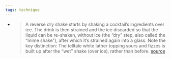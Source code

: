 ```yaml
---
tags: technique
---
```


-
  > A reverse dry shake starts by shaking a cocktail’s ingredients over ice. The drink is then strained and the ice discarded so that the liquid can be re-shaken, without ice (the “dry” step, also called the “mime shake”), after which it’s strained again into a glass. Note the key distinction: The telltale white lather topping sours and fizzes is built up after the “wet” shake (over ice), rather than before.
  [source](https://punchdrink.com/articles/how-to-make-egg-white-cocktail-reverse-dry-shake-flip/)
